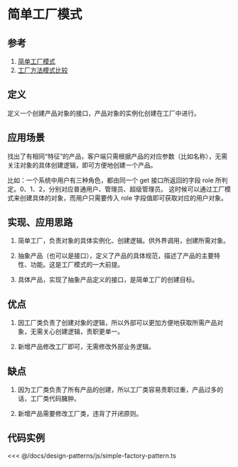 # 简单工厂模式

## 参考

1. [简单工厂模式](http://c.biancheng.net/view/8385.html)
2. [工厂方法模式比较](https://refactoringguru.cn/design-patterns/factory-comparison)

## 定义

定义一个创建产品对象的接口，产品对象的实例化创建在工厂中进行。

## 应用场景

找出了有相同“特征”的产品，客户端只需根据产品的对应参数（比如名称），无需关注对象的具体创建逻辑，即可方便地创建一个产品。

比如：一个系统中用户有三种角色，都由同一个 get 接口所返回的字段 role 所判定。0、1、2，分别对应普通用户、管理员、超级管理员。
这时候可以通过工厂模式来创建具体的对象，而用户只需要传入 role 字段值即可获取对应的用户对象。

## 实现、应用思路

1. 简单工厂，负责对象的具体实例化、创建逻辑。供外界调用，创建所需对象。

2. 抽象产品（也可以是接口），定义了产品的具体规范，描述了产品的主要特性、功能。这是工厂模式的一大前提。

3. 具体产品，实现了抽象产品定义的接口，是简单工厂的创建目标。

## 优点

1. 因工厂类负责了创建对象的逻辑，所以外部可以更加方便地获取所需产品对象，无需关心创建逻辑，责职更单一。

2. 新增产品修改工厂即可，无需修改外部业务逻辑。

## 缺点

1. 因为工厂类负责了所有产品的创建，所以工厂类容易责职过重，产品过多的话，工厂类代码臃肿。

2. 新增产品需要修改工厂类，违背了开闭原则。

## 代码实例

<<< @/docs/design-patterns/js/simple-factory-pattern.ts

<design-patterns-simple-factory-pattern />
